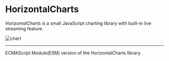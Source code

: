 # HorizontalCharts
*HorizontalCharts* is a small JavaScript charting library with built-in live streaming feature.

![chart](https://user-images.githubusercontent.com/5993480/138280570-0c7d3c0f-7671-4ae1-b5d4-fa89e587165e.png)

---

ECMAScript Module(ESM) version of the HorizontalCharts library.